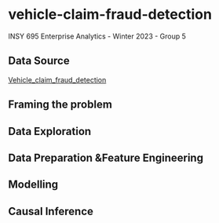 # vehicle-claim-fraud-detection

INSY 695 Enterprise Analytics - Winter 2023 - Group 5


## Data Source

[Vehicle_claim_fraud_detection](https://www.kaggle.com/datasets/shivamb/vehicle-claim-fraud-detection)

## Framing the problem

## Data Exploration

## Data Preparation &Feature Engineering

## Modelling

## Causal Inference
